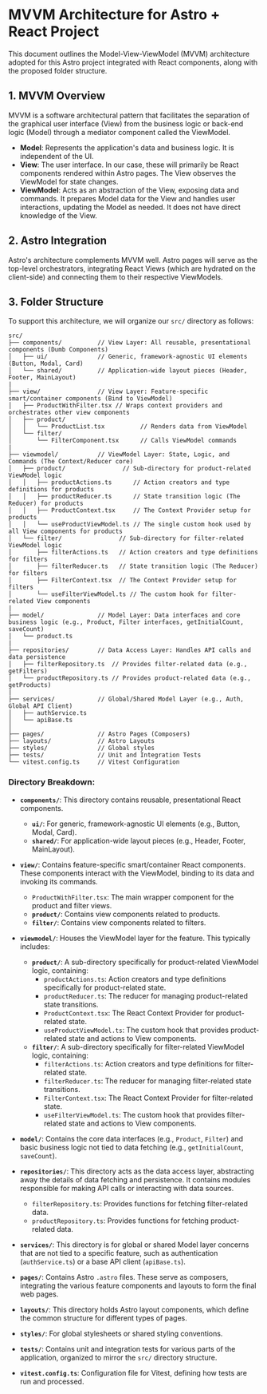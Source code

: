 # MVVM Architecture for Astro + React Project

This document outlines the Model-View-ViewModel (MVVM) architecture adopted for this Astro project integrated with React components, along with the proposed folder structure.

## 1. MVVM Overview

MVVM is a software architectural pattern that facilitates the separation of the graphical user interface (View) from the business logic or back-end logic (Model) through a mediator component called the ViewModel.

-   **Model**: Represents the application's data and business logic. It is independent of the UI.
-   **View**: The user interface. In our case, these will primarily be React components rendered within Astro pages. The View observes the ViewModel for state changes.
-   **ViewModel**: Acts as an abstraction of the View, exposing data and commands. It prepares Model data for the View and handles user interactions, updating the Model as needed. It does not have direct knowledge of the View.

## 2. Astro Integration

Astro's architecture complements MVVM well. Astro pages will serve as the top-level orchestrators, integrating React Views (which are hydrated on the client-side) and connecting them to their respective ViewModels.

## 3. Folder Structure

To support this architecture, we will organize our `src/` directory as follows:

```
src/
├── components/          // View Layer: All reusable, presentational components (Dumb Components)
│   ├── ui/              // Generic, framework-agnostic UI elements (Button, Modal, Card)
│   └── shared/          // Application-wide layout pieces (Header, Footer, MainLayout)
|
├── view/                // View Layer: Feature-specific smart/container components (Bind to ViewModel)
│   ├── ProductWithFilter.tsx // Wraps context providers and orchestrates other view components
│   ├── product/
│   │   └── ProductList.tsx          // Renders data from ViewModel
│   └── filter/
│       └── FilterComponent.tsx      // Calls ViewModel commands
|
├── viewmodel/           // ViewModel Layer: State, Logic, and Commands (The Context/Reducer core)
│   ├── product/                // Sub-directory for product-related ViewModel logic
│   │   ├── productActions.ts      // Action creators and type definitions for products
│   │   ├── productReducer.ts      // State transition logic (The Reducer) for products
│   │   ├── ProductContext.tsx     // The Context Provider setup for products
│   │   └── useProductViewModel.ts // The single custom hook used by all View components for products
│   └── filter/                // Sub-directory for filter-related ViewModel logic
│       ├── filterActions.ts   // Action creators and type definitions for filters
│       ├── filterReducer.ts   // State transition logic (The Reducer) for filters
│       ├── FilterContext.tsx  // The Context Provider setup for filters
│       └── useFilterViewModel.ts // The custom hook for filter-related View components
|
├── model/               // Model Layer: Data interfaces and core business logic (e.g., Product, Filter interfaces, getInitialCount, saveCount)
│   └── product.ts
|
├── repositories/        // Data Access Layer: Handles API calls and data persistence
│   ├── filterRepository.ts  // Provides filter-related data (e.g., getFilters)
│   └── productRepository.ts // Provides product-related data (e.g., getProducts)
|
├── services/            // Global/Shared Model Layer (e.g., Auth, Global API Client)
│   ├── authService.ts
│   └── apiBase.ts
│
├── pages/               // Astro Pages (Composers)
├── layouts/             // Astro Layouts
├── styles/              // Global styles
├── tests/               // Unit and Integration Tests
└── vitest.config.ts     // Vitest Configuration
```

### Directory Breakdown:

-   **`components/`**: This directory contains reusable, presentational React components.
    -   **`ui/`**: For generic, framework-agnostic UI elements (e.g., Button, Modal, Card).
    -   **`shared/`**: For application-wide layout pieces (e.g., Header, Footer, MainLayout).

-   **`view/`**: Contains feature-specific smart/container React components. These components interact with the ViewModel, binding to its data and invoking its commands.
    -   `ProductWithFilter.tsx`: The main wrapper component for the product and filter views.
    -   **`product/`**: Contains view components related to products.
    -   **`filter/`**: Contains view components related to filters.

-   **`viewmodel/`**: Houses the ViewModel layer for the feature. This typically includes:
    -   **`product/`**: A sub-directory specifically for product-related ViewModel logic, containing:
        -   `productActions.ts`: Action creators and type definitions specifically for product-related state.
        -   `productReducer.ts`: The reducer for managing product-related state transitions.
        -   `ProductContext.tsx`: The React Context Provider for product-related state.
        -   `useProductViewModel.ts`: The custom hook that provides product-related state and actions to View components.
    -   **`filter/`**: A sub-directory specifically for filter-related ViewModel logic, containing:
        -   `filterActions.ts`: Action creators and type definitions for filter-related state.
        -   `filterReducer.ts`: The reducer for managing filter-related state transitions.
        -   `FilterContext.tsx`: The React Context Provider for filter-related state.
        -   `useFilterViewModel.ts`: The custom hook that provides filter-related state and actions to View components.

-   **`model/`**: Contains the core data interfaces (e.g., `Product`, `Filter`) and basic business logic not tied to data fetching (e.g., `getInitialCount`, `saveCount`).

-   **`repositories/`**: This directory acts as the data access layer, abstracting away the details of data fetching and persistence. It contains modules responsible for making API calls or interacting with data sources.
    -   `filterRepository.ts`: Provides functions for fetching filter-related data.
    -   `productRepository.ts`: Provides functions for fetching product-related data.

-   **`services/`**: This directory is for global or shared Model layer concerns that are not tied to a specific feature, such as authentication (`authService.ts`) or a base API client (`apiBase.ts`).

-   **`pages/`**: Contains Astro `.astro` files. These serve as composers, integrating the various feature components and layouts to form the final web pages.

-   **`layouts/`**: This directory holds Astro layout components, which define the common structure for different types of pages.

-   **`styles/`**: For global stylesheets or shared styling conventions.

-   **`tests/`**: Contains unit and integration tests for various parts of the application, organized to mirror the `src/` directory structure.

-   **`vitest.config.ts`**: Configuration file for Vitest, defining how tests are run and processed.